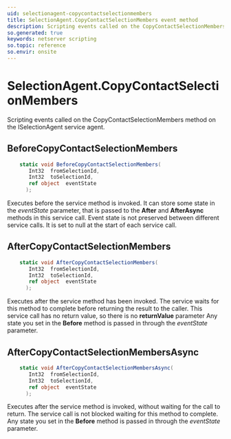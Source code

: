 ```yaml
---
uid: selectionagent-copycontactselectionmembers
title: SelectionAgent.CopyContactSelectionMembers event method
description: Scripting events called on the CopyContactSelectionMembers method on the SelectionAgent service agent.
so.generated: true
keywords: netserver scripting
so.topic: reference
so.envir: onsite
---
```

# SelectionAgent.CopyContactSelectionMembers

Scripting events called on the <see cref='M:ISelectionAgent.CopyContactSelectionMembers'>CopyContactSelectionMembers</see> method on the <see cref='ISelectionAgent'>ISelectionAgent</see>  service agent.

## BeforeCopyContactSelectionMembers
```cs
    static void BeforeCopyContactSelectionMembers(
       Int32  fromSelectionId,
       Int32  toSelectionId,
       ref object  eventState
      );
```
Executes before the service method is invoked.
It can store some state in the *eventState* parameter, that is passed to the **After** and **AfterAsync** methods in this service call.
Event state is not preserved between different service calls. It is set to null at the start of each service call.
## AfterCopyContactSelectionMembers
```cs
    static void AfterCopyContactSelectionMembers(
       Int32  fromSelectionId,
       Int32  toSelectionId,
       ref object  eventState
      );
```
Executes after the service method has been invoked. The service waits for this method to complete before returning the result to the caller.
This service call has no return value, so there is no **returnValue** parameter
Any state you set in the **Before** method is passed in through the *eventState* parameter.
## AfterCopyContactSelectionMembersAsync
```cs
    static void AfterCopyContactSelectionMembersAsync(
       Int32  fromSelectionId,
       Int32  toSelectionId,
       ref object  eventState
      );
```
Executes after the service method is invoked, without waiting for the call to return.
The service call is not blocked waiting for this method to complete.
Any state you set in the **Before** method is passed in through the *eventState* parameter.

